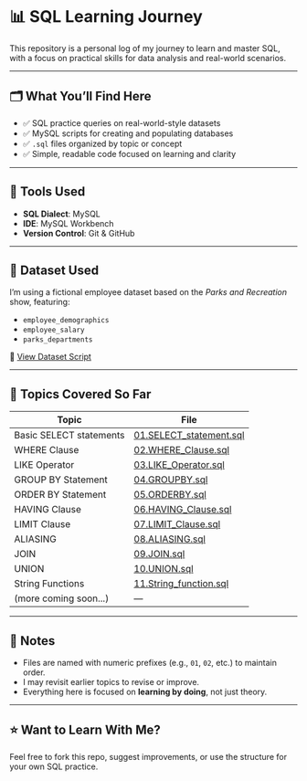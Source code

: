 # 📊 SQL Learning Journey

This repository is a personal log of my journey to learn and master SQL, with a focus on practical skills for data analysis and real-world scenarios.

---

## 🗂️ What You’ll Find Here

- ✅ SQL practice queries on real-world-style datasets
- ✅ MySQL scripts for creating and populating databases
- ✅ `.sql` files organized by topic or concept
- ✅ Simple, readable code focused on learning and clarity

---

## 🧰 Tools Used

- **SQL Dialect**: MySQL
- **IDE**: MySQL Workbench
- **Version Control**: Git & GitHub

---

## 🧪 Dataset Used

I’m using a fictional employee dataset based on the _Parks and Recreation_ show, featuring:

- `employee_demographics`
- `employee_salary`
- `parks_departments`

🔗 [View Dataset Script](00.Parks_and_Rec_Create_DB.sql)

---

## 📂 Topics Covered So Far

| Topic                   | File                                               |
| ----------------------- | -------------------------------------------------- |
| Basic SELECT statements | [01.SELECT_statement.sql](01.SELECT_statement.sql) |
| WHERE Clause            | [02.WHERE_Clause.sql ](02.WHERE_Clause.sql)        |
| LIKE Operator           | [03.LIKE_Operator.sql](03.LIKE_Operator.sql)       |
| GROUP BY Statement      | [04.GROUPBY.sql](04.GROUPBY.sql)                   |
| ORDER BY Statement      | [05.ORDERBY.sql](04.ORDERBY.sql)                   |
| HAVING Clause           | [06.HAVING_Clause.sql ](06.HAVING_Clause.sql)      |
| LIMIT Clause            | [07.LIMIT_Clause.sql ](07.LIMIT_Clause.sql)        |
| ALIASING                | [08.ALIASING.sql ](08.ALIASING.sql)                |
| JOIN                    | [09.JOIN.sql ](09.JOIN.sql)                        |
| UNION                   | [10.UNION.sql ](10.UNION.sql)                      |
| String Functions        | [11.String_function.sql ](11.String_function.sql)  |
| (more coming soon...)   | —                                                  |

---

## 📌 Notes

- Files are named with numeric prefixes (e.g., `01`, `02`, etc.) to maintain order.
- I may revisit earlier topics to revise or improve.
- Everything here is focused on **learning by doing**, not just theory.

---

## ⭐️ Want to Learn With Me?

Feel free to fork this repo, suggest improvements, or use the structure for your own SQL practice.
